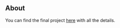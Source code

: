 ## About
You can find the final project [here](https://github.com/ludekcizinsky/marathonviz) with all the details.
